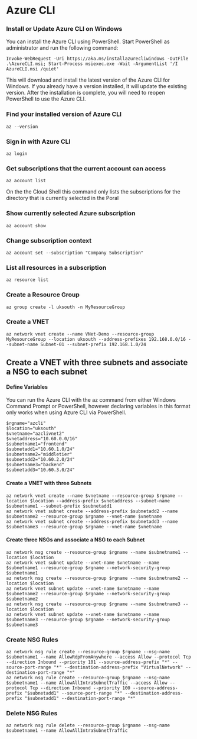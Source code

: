 # Azure CLI
### Install or Update Azure CLI on Windows
You can install the Azure CLI using PowerShell. Start PowerShell as administrator and run the following command:  
```
Invoke-WebRequest -Uri https://aka.ms/installazurecliwindows -OutFile .\AzureCLI.msi; Start-Process msiexec.exe -Wait -ArgumentList '/I AzureCLI.msi /quiet'
```
This will download and install the latest version of the Azure CLI for Windows. If you already have a version installed, it will update the existing version. After the installation is complete, you will need to reopen PowerShell to use the Azure CLI.
### Find your installed version of Azure CLI
```
az --version
```
### Sign in with Azure CLI
```
az login
```
### Get subscriptions that the current account can access
```
az account list
```
On the the Cloud Shell this command only lists the subscriptions for the directory that is currently selected in the Poral
### Show currently selected Azure subscription
```
az account show
```
### Change subscription context
```
az account set --subscription "Company Subscription"
```
### List all resources in a subscription
```
az resource list
```
### Create a Resource Group
```
az group create -l uksouth -n MyResourceGroup
```
### Create a VNET
```
az network vnet create --name VNet-Demo --resource-group MyResourceGroup --location uksouth --address-prefixes 192.168.0.0/16 --subnet-name Subnet-01 --subnet-prefix 192.168.1.0/24
```
## Create a VNET with three subnets and associate a NSG to each subnet
#### Define Variables
You can run the Azure CLI with the az command from either Windows Command Prompt or PowerShell, however declaring variables in this format only works when using Azure CLI via PowerShell.
```
$rgname="azcli"
$location="uksouth"
$vnetname="azclivnet2"
$vnetaddress="10.60.0.0/16"
$subnetname1="frontend"
$subnetadd1="10.60.1.0/24"
$subnetname2="middletier"
$subnetadd2="10.60.2.0/24"
$subnetname3="backend"
$subnetadd3="10.60.3.0/24"
```
#### Create a VNET with three Subnets
```
az network vnet create --name $vnetname --resource-group $rgname --location $location --address-prefix $vnetaddress --subnet-name $subnetname1 --subnet-prefix $subnetadd1
az network vnet subnet create --address-prefix $subnetadd2 --name $subnetname2 --resource-group $rgname --vnet-name $vnetname
az network vnet subnet create --address-prefix $subnetadd3 --name $subnetname3 --resource-group $rgname --vnet-name $vnetname
```
#### Create three NSGs and associate a NSG to each Subnet
```
az network nsg create --resource-group $rgname --name $subnetname1 --location $location
az network vnet subnet update --vnet-name $vnetname --name $subnetname1 --resource-group $rgname --network-security-group $subnetname1
az network nsg create --resource-group $rgname --name $subnetname2 --location $location
az network vnet subnet update --vnet-name $vnetname --name $subnetname2 --resource-group $rgname --network-security-group $subnetname2
az network nsg create --resource-group $rgname --name $subnetname3 --location $location
az network vnet subnet update --vnet-name $vnetname --name $subnetname3 --resource-group $rgname --network-security-group $subnetname3
```
### Create NSG Rules
```
az network nsg rule create --resource-group $rgname --nsg-name $subnetname1 --name AllowRdpFromAnywhere --access Allow --protocol Tcp --direction Inbound --priority 101 --source-address-prefix "*" --source-port-range "*" --destination-address-prefix "VirtualNetwork" --destination-port-range "*"
az network nsg rule create --resource-group $rgname --nsg-name $subnetname1 --name AllowAllIntraSubnetTraffic --access Allow --protocol Tcp --direction Inbound --priority 100 --source-address-prefix "$subnetadd1" --source-port-range "*" --destination-address-prefix "$subnetadd1" --destination-port-range "*"
```
### Delete NSG Rules
```
az network nsg rule delete --resource-group $rgname --nsg-name $subnetname1 --name AllowAllIntraSubnetTraffic
```
